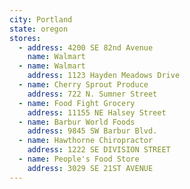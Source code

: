 ```yaml
---
city: Portland
state: oregon
stores:
  - address: 4200 SE 82nd Avenue
    name: Walmart
  - name: Walmart
    address: 1123 Hayden Meadows Drive
  - name: Cherry Sprout Produce
    address: 722 N. Sumner Street
  - name: Food Fight Grocery
    address: 11155 NE Halsey Street
  - name: Barbur World Foods
    address: 9845 SW Barbur Blvd.
  - name: Hawthorne Chiropractor
    address: 1222 SE DIVISION STREET
  - name: People's Food Store
    address: 3029 SE 21ST AVENUE
---
```

